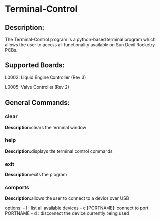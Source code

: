 <h1> Terminal-Control</h1>

<h2>Description:</h2> 

<p>The Terminal-Control program is a python-based terminal program which allows
the user to access all functionality available on Sun Devil Rocketry PCBs.</p>

<h2>Supported Boards:</h2>
<p>
L0002: Liquid Engine Controller (Rev 3)

L0005: Valve Controller (Rev 2)
</p>

<h2>General Commands:</h2>

<h3>clear</h3>
<p><b>Description:</b>clears the terminal window</p>
<h3>help</h3>
<p><b>Description:</b>displays the terminal control commands</p>
<h3>exit</h3>
<p><b>Description:</b>exits the program</p>
<h3>comports</h3>
<p><b>Description:</b>allows the user to connect to a device over USB</p>

<p>    options: 
               - l : list all available devices
               - c [PORTNAME]: connect to port PORTNAME  
	       - d : disconnect the device currently being used
</p>
